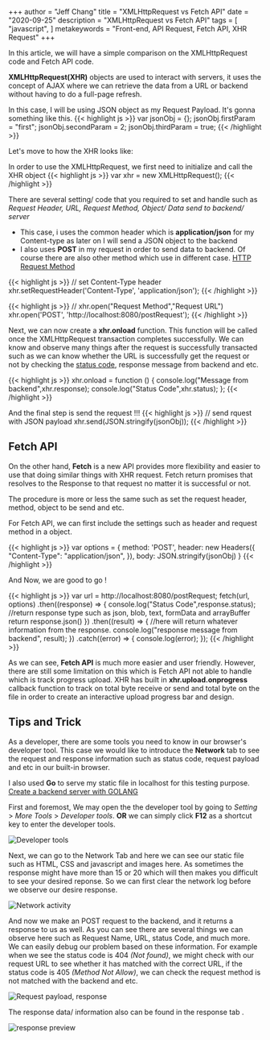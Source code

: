 +++
author = "Jeff Chang"
title = "XMLHttpRequest vs Fetch API"
date = "2020-09-25"
description = "XMLHttpRequest vs Fetch API"
tags = [
    "javascript",
]
metakeywords = "Front-end, API Request, Fetch API, XHR Request"
+++

In this article, we will have a simple comparison on the XMLHttpRequest code and Fetch API code.

**XMLHttpRequest(XHR)** objects are used to interact with servers, it uses the concept of AJAX where we can retrieve the data from a URL or backend without having to do a full-page refresh. 

In this case, I will be using JSON object as my Request Payload. 
It's gonna something like this.
{{< highlight js >}}
var jsonObj = {};
jsonObj.firstParam = "first";
jsonObj.secondParam = 2;
jsonObj.thirdParam = true;
{{< /highlight >}}

Let's move to how the XHR looks like:

In order to use the XMLHttpRequest, we first need to initialize and call the XHR object
{{< highlight js >}}
var xhr = new XMLHttpRequest();
{{< /highlight >}}

There are several setting/ code that you required to set and handle such as *Request Header, URL, Request Method, Object/ Data send to backend/ server*

* This case, i uses the common header which is **application/json** for my Content-type as later on I will send a JSON object to the backend
* I also uses **POST** in my request in order to send data to backend. Of course there are also other method which use in different case. [HTTP Request Method](https://developer.mozilla.org/en-US/docs/Web/HTTP/Methods)

{{< highlight js >}}
// set Content-Type header
xhr.setRequestHeader('Content-Type', 'application/json');
{{< /highlight >}}


{{< highlight js >}}
// xhr.open("Request Method","Request URL")
xhr.open('POST', 'http://localhost:8080/postRequest');
{{< /highlight >}}

Next, we can now create a **xhr.onload** function. This function will be called once the XMLHttpRequest transaction completes successfully. We can know and observe many things after the request is successfully transacted such as we can know whether the URL is successfully get the request or not by checking the [status code](https://developer.mozilla.org/en-US/docs/Web/HTTP/Status), response message from backend and etc.

{{< highlight js >}}
xhr.onload = function () {
    console.log("Message from backend",xhr.response);
    console.log("Status Code",xhr.status);
};
{{< /highlight >}}

And the final step is send the request !!!
{{< highlight js >}}
// send rquest with JSON payload
xhr.send(JSON.stringify(jsonObj));
{{< /highlight >}}

## Fetch API

On the other hand, **Fetch** is a new API provides more flexibility and easier to use that doing similar things with XHR request. Fetch return promises that resolves to the Response to that request no matter it is successful or not. 

The procedure is more or less the same such as set the request header, method, object to be send and etc.

For Fetch API, we can first include the settings such as header and request method in a object.

{{< highlight js >}}
var options = {
    method: 'POST',
    header: new Headers({
        "Content-Type": "application/json",
    }),
    body: JSON.stringify(jsonObj)
}
{{< /highlight >}}

And Now, we are good to go !

{{< highlight js >}}
var url = http://localhost:8080/postRequest;
fetch(url, options)
.then((response) => {
    console.log("Status Code",response.status);
    //return response type such as json, blob, text, formData and arrayBuffer
    return response.json()
})
.then((result) => {
    //here will return whatever information from the response.
    console.log("response message from backend", result);
})
.catch((error) => {
    console.log(error);
});
{{< /highlight >}}

As we can see, **Fetch API** is much more easier and user friendly. However, there are still some limitation on this which is Fetch API not able to handle which is track progress upload. XHR has built in **xhr.upload.onprogress** callback function to track on total byte receive or send and total byte on the file in order to create an interactive upload progress bar and design.

## Tips and Trick
As a developer, there are some tools you need to know in our browser's developer tool.
This case we would like to introduce the **Network** tab to see the request and response information such as status code, request payload and etc in our built-in browser.

I also used **Go** to serve my static file in localhost for this testing purpose. [Create a backend server with GOLANG](https://jeffdevslife.com/post/setup-go-server) 

First and foremost, We may open the the developer tool by going to *Setting* > *More Tools* > *Developer tools*. **OR** we can simply click **F12** as a shortcut key to enter the developer tools.

![Developer tools](/images/xhr_fetch_01.png)

Next, we can go to the Network Tab and here we can see our static file such as HTML, CSS and javascript and images here. As sometimes the response might have more than 15 or 20 which will then makes you difficult to see your desired reponse. So we can first clear the network log before we observe our desire response.

![Network activity](/images/xhr_fetch_02.png)

And now we make an POST request to the backend, and it returns a response to us as well.
As you can see there are several things we can observe here such as Request Name, URL, status Code, and much more. We can easily debug our problem based on these information. For example when we see the status code is 404 *(Not found)*, we might check with our request URL to see whether it has matched with the correct URL, if the status code is 405 *(Method Not Allow)*, we can check the request method is not matched with the backend and etc.

![Request payload, response](/images/xhr_fetch_03.png)

The response data/ information also can be found in the response tab .

![response preview](/images/xhr_fetch_04.png)




